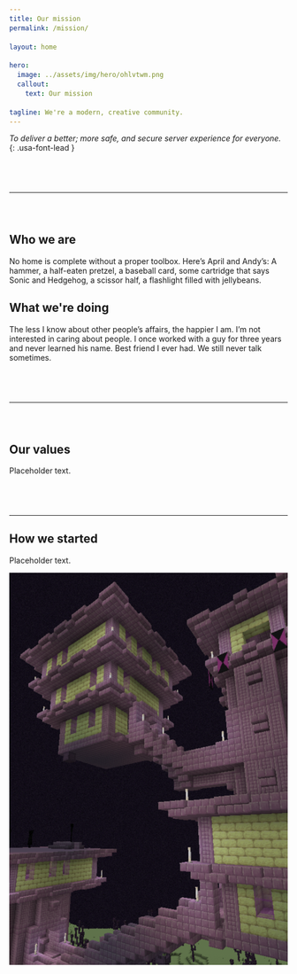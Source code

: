 ```yaml
---
title: Our mission
permalink: /mission/

layout: home

hero:
  image: ../assets/img/hero/ohlvtwm.png
  callout:
    text: Our mission

tagline: We're a modern, creative community.
---
```


*To deliver a better; more safe, and secure server experience for everyone.*
{: .usa-font-lead }

<hr style="margin-top: 4.5rem; margin-bottom: 4.5rem;">

<div class="usa-grid-full">
    <div class="usa-width-one-half">
      <h2>Who we are</h2>
      <p>No home is complete without a proper toolbox. Here’s April and Andy’s: A hammer, a half-eaten pretzel, a baseball card, some cartridge that says Sonic and Hedgehog, a scissor half, a flashlight filled with jellybeans.</p>
    </div>
    <div class="usa-width-one-half">
      <h2>What we're doing</h2>
      <p>The less I know about other people’s affairs, the happier I am. I’m not interested in caring about people. I once worked with a guy for three years and never learned his name. Best friend I ever had. We still never talk sometimes.</p>
    </div>
</div>

<hr style="margin-top: 4.5rem; margin-bottom: 4.5rem;">

## Our values
Placeholder text.

<hr style="margin-top: 4.5rem;">

## How we started
<div class="usa-grid-full">
        <div class="usa-width-one-half">
            <p>Placeholder text.</p>
        </div>
        <div class="usa-width-one-half">
            <img src="../assets/img/mission-splash.png" alt="">   
        </div>
</div>

